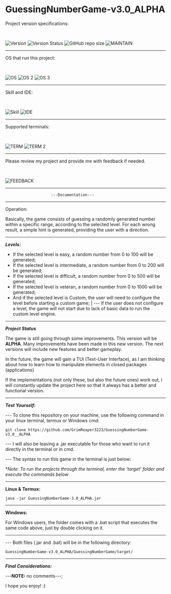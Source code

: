 
# GuessingNumberGame-v3.0_ALPHA

Project version specifications: 

<br>

![Version](https://img.shields.io/badge/Version-3.0__ALPHA-green)  ![Version Status](https://img.shields.io/badge/Version_Status-Stable-green)
![GitHub repo size](https://img.shields.io/github/repo-size/GrimReaper3223/GuessingNumberGame-v3.0_ALPHA)  ![MAINTAIN](https://img.shields.io/badge/Maintained%3F-yes-green.svg)
  <hr>
  
  OS that run this project: 

<br>

![OS](https://img.shields.io/badge/Debian-A81D33?style=for-the-badge&logo=debian&logoColor=white) ![OS 2](https://img.shields.io/badge/Android-3DDC84?style=for-the-badge&logo=android&logoColor=white) ![OS 3](https://img.shields.io/badge/Windows-0078D6?style=for-the-badge&logo=windows&logoColor=white) 
<hr>

  Skill and IDE: 

<br>

![Skiil](https://img.shields.io/badge/Java-ED8B00?style=for-the-badge&logo=openjdk&logoColor=white) ![IDE](https://img.shields.io/badge/apache%20netbeans-1B6AC6?style=for-the-badge&logo=apache%20netbeans%20IDE&logoColor=white) 
<hr>

 Supported terminals: 

<br>

![TERM](https://img.shields.io/badge/GNU%20Bash-4EAA25?style=for-the-badge&logo=GNU%20Bash&logoColor=white) ![TERM 2](https://img.shields.io/badge/tmux-1BB91F?style=for-the-badge&logo=tmux&logoColor=white) 
<hr>

 Please review my project and provide me with feedback if needed. 

<br>

 ![FEEDBACK](https://img.shields.io/badge/Ask%20me-anything-1abc9c.svg)
<hr>

						---Documentation---

<hr>
						
Operation:

Basically, the game consists of guessing a randomly generated number within a specific range, according to the selected level.
For each wrong result, a simple hint is generated, providing the user with a direction.

<hr>

***Levels:***

 - If the selected level is easy, a random number from 0 to 100 will be generated;
 - If the selected level is intermediate, a random number from 0 to 200 will be generated;
 - If the selected level is difficult, a random number from 0 to 500 will be generated;
 - If the selected level is veteran, a random number from 0 to 1000 will be generated;
 - And if the selected level is Custom, the user will need to configure the level before starting a custom game;
	|
	--- If the user does not configure a level, the game will not start due to lack of basic data to run the custom level engine.

<hr>

***Project Status***

The game is still going through some improvements. This version will be **ALPHA**.
Many improvements have been made in this new version. The next versions will include new features and better gameplay.

In the future, the game will gain a TUI (Text-User Interface), as I am thinking about how to learn how to manipulate elements in closed packages (applications)

If the implementations (not only these, but also the future ones) work out, I will constantly update the project here so that it always has a better and functional version.

<hr>

***Test Yourself:***

--- To clone this repository on your machine, use the following command in your linux terminal, termux or Windows cmd:

    git clone https://github.com/GrimReaper3223/GuessingNumberGame-v3.0__ALPHA

--- I will also be leaving a .jar executable for those who want to run it directly in the terminal or in cmd.

--- The syntax to run this game in the terminal is just below:

**Note: To run the projects through the terminal, enter the 'target' folder and execute the commands below* 
	
<hr>

**Linux & Termux:**
		
    java -jar GuessingNumberGame-3.0_ALPHA.jar

<hr>

**Windows:**

For Windows users, the folder comes with a .bat script that executes the same code above, just by double clicking on it.

<hr>

--- Both files (.jar and .bat) will be in the following directory:

	GuessingNumberGame-v3.0_ALPHA/GuessingNumberGame/target/

<hr>

***Final Considerations:***

---**NOTE:** no comments---;

I hope you enjoy! :)
